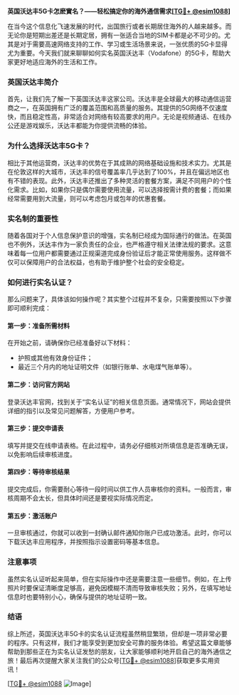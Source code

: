 **英国沃达丰5G卡怎麽實名？——轻松搞定你的海外通信需求[[TG💪+ @esim1088](https://t.me/s/esim1088)]**

在当今这个信息化飞速发展的时代，出国旅行或者长期居住海外的人越来越多。而无论你是短期出差还是长期定居，拥有一张适合当地的SIM卡都是必不可少的。尤其是对于需要高速网络支持的工作、学习或生活场景来说，一张优质的5G卡显得尤为重要。今天我们就来聊聊如何实名英国沃达丰（Vodafone）的5G卡，帮助大家更好地适应海外的生活和工作。

### 英国沃达丰简介

首先，让我们先了解一下英国沃达丰这家公司。沃达丰是全球最大的移动通信运营商之一，在英国拥有广泛的覆盖范围和高质量的服务。其提供的5G网络不仅速度快，而且稳定性高，非常适合对网络有较高要求的用户。无论是视频通话、在线办公还是游戏娱乐，沃达丰都能为你提供流畅的体验。

### 为什么选择沃达丰5G卡？

相比于其他运营商，沃达丰的优势在于其成熟的网络基础设施和技术实力。尤其是在伦敦这样的大城市，沃达丰的信号覆盖率几乎达到了100%，并且在偏远地区也有不错的表现。此外，沃达丰还推出了多种灵活的套餐方案，满足不同用户的个性化需求。比如，如果你只是偶尔需要使用流量，可以选择按需计费的套餐；而如果经常需要用到大流量，则可以考虑包月或包年的优惠套餐。

### 实名制的重要性

随着各国对于个人信息保护意识的增强，实名制已经成为国际通行的做法。在英国也不例外，沃达丰作为一家负责任的企业，也严格遵守相关法律法规的要求。这意味着每一位用户都需要通过正规渠道完成身份验证后才能正常使用服务。这样做不仅可以保障用户的合法权益，也有助于维护整个社会的安全稳定。

### 如何进行实名认证？

那么问题来了，具体该如何操作呢？其实整个过程并不复杂，只需要按照以下步骤即可顺利完成：

#### 第一步：准备所需材料
在开始之前，请确保你已经准备好以下材料：
- 护照或其他有效身份证件；
- 最近三个月内的地址证明文件（如银行账单、水电煤气账单等）。

#### 第二步：访问官方网站
登录沃达丰官网，找到关于“实名认证”的相关信息页面。通常情况下，网站会提供详细的指引以及常见问题解答，方便用户参考。

#### 第三步：提交申请表
填写并提交在线申请表格。在此过程中，请务必仔细核对所填信息是否准确无误，以免影响后续审核进度。

#### 第四步：等待审核结果
提交完成后，你需要耐心等待一段时间以供工作人员审核你的资料。一般而言，审核周期不会太长，但具体时间还是要视实际情况而定。

#### 第五步：激活账户
一旦审核通过，你就可以收到一封确认邮件通知你账户已成功激活。此时，你可以下载沃达丰应用程序，并按照指示设置密码等基本信息。

### 注意事项

虽然实名认证听起来简单，但在实际操作中还是需要注意一些细节。例如，在上传照片时要保证清晰度足够高，避免因模糊不清而导致审核失败；另外，在填写地址信息时也要特别小心，确保与提供的地址证明一致。

### 结语

综上所述，英国沃达丰5G卡的实名认证流程虽然稍显繁琐，但却是一项非常必要的程序。只有这样，我们才能享受到更加安全可靠的服务体验。希望这篇文章能够帮助到那些正在为实名认证发愁的朋友，让大家能够顺利地开启自己的海外通信之旅！最后再次提醒大家关注我们的公众号[[TG💪+ @esim1088](https://t.me/s/esim1088)]获取更多实用资讯！

[[TG💪+ @esim1088](https://t.me/s/esim1088) ![Image](https://i.postimg.cc/4NQfJmqS/Snipaste-2025-05-13-00-14-12.png)]